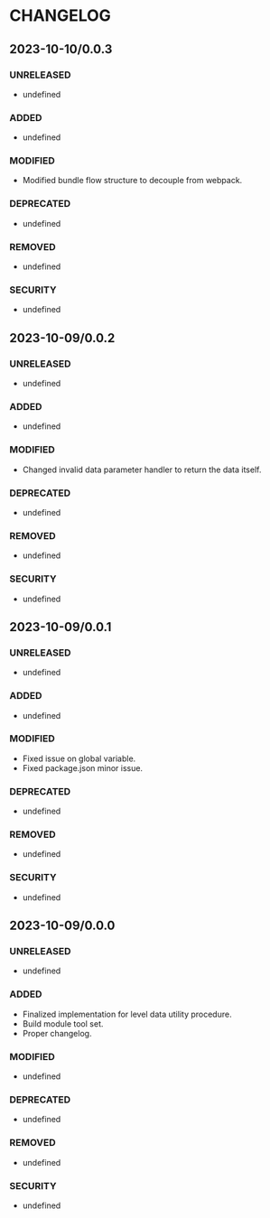 #	CHANGELOG

##	2023-10-10/0.0.3

###	UNRELEASED
- undefined

###	ADDED
- undefined

###	MODIFIED
- Modified bundle flow structure to decouple from webpack.

###	DEPRECATED
- undefined

###	REMOVED
- undefined

###	SECURITY
- undefined

##	2023-10-09/0.0.2

###	UNRELEASED
- undefined

###	ADDED
- undefined

###	MODIFIED
- Changed invalid data parameter handler to return the data itself.

###	DEPRECATED
- undefined

###	REMOVED
- undefined

###	SECURITY
- undefined

##	2023-10-09/0.0.1

###	UNRELEASED
- undefined

###	ADDED
- undefined

###	MODIFIED
- Fixed issue on global variable.
- Fixed package.json minor issue.

###	DEPRECATED
- undefined

###	REMOVED
- undefined

###	SECURITY
- undefined

##	2023-10-09/0.0.0

###	UNRELEASED
- undefined

###	ADDED
- Finalized implementation for level data utility procedure.
- Build module tool set.
- Proper changelog.

###	MODIFIED
- undefined

###	DEPRECATED
- undefined

###	REMOVED
- undefined

###	SECURITY
- undefined
